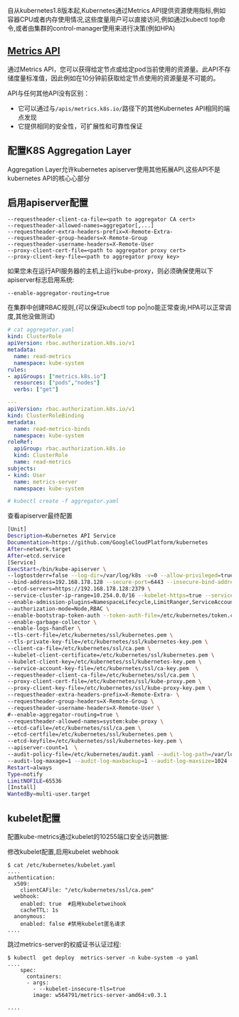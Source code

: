 自从kubernetes1.8版本起,Kubernetes通过Metrics API提供资源使用指标,例如容器CPU或者内存使用情况,这些度量用户可以直接访问,例如通过kubectl top命令,或者由集群的control-manager使用来进行决策(例如HPA)

## [Metrics API](https://kubernetes.io/docs/tasks/debug-application-cluster/core-metrics-pipeline/#the-metrics-api)

通过Metrics API，您可以获得给定节点或给定pod当前使用的资源量。此API不存储度量标准值，因此例如在10分钟前获取给定节点使用的资源量是不可能的。

API与任何其他API没有区别：

- 它可以通过与`/apis/metrics.k8s.io/`路径下的其他Kubernetes API相同的端点发现
- 它提供相同的安全性，可扩展性和可靠性保证

## 配置K8S Aggregation Layer

Aggregation Layer允许kubernetes apiserver使用其他拓展API,这些API不是kubernetes API的核心心部分

## 启用apiserver配置

```
--requestheader-client-ca-file=<path to aggregator CA cert>
--requestheader-allowed-names=aggregator[,...]
--requestheader-extra-headers-prefix=X-Remote-Extra-
--requestheader-group-headers=X-Remote-Group
--requestheader-username-headers=X-Remote-User
--proxy-client-cert-file=<path to aggregator proxy cert>
--proxy-client-key-file=<path to aggregator proxy key>
```

如果您未在运行API服务器的主机上运行kube-proxy，则必须确保使用以下apiserver标志启用系统:



```
--enable-aggregator-routing=true
```





在集群中创建RBAC规则,(可以保证kubectl top po|no能正常查询,HPA可以正常调度,其他没做测试)

```yaml
# cat aggregator.yaml
kind: ClusterRole
apiVersion: rbac.authorization.k8s.io/v1
metadata:
  name: read-metrics
  namespace: kube-system
rules:
- apiGroups: ["metrics.k8s.io"]
  resources: ["pods","nodes"]
  verbs: ["get"]

---
apiVersion: rbac.authorization.k8s.io/v1
kind: ClusterRoleBinding
metadata:
  name: read-metrics-binds
  namespace: kube-system
roleRef:
  apiGroup: rbac.authorization.k8s.io
  kind: ClusterRole
  name: read-metrics
subjects:
- kind: User
  name: metrics-server
  namespace: kube-system

```



```bash
# kubectl create -f aggregator.yaml
```



查看apiserver最终配置

```bash
[Unit]
Description=Kubernetes API Service
Documentation=https://github.com/GoogleCloudPlatform/kubernetes
After=network.target
After=etcd.service
[Service]
ExecStart=/bin/kube-apiserver \
--logtostderr=false --log-dir=/var/log/k8s -v=0 --allow-privileged=true \
--bind-address=192.168.178.128 --secure-port=6443 --insecure-bind-address=127.0.0.1 --insecure-port=8080 \
--etcd-servers=https://192.168.178.128:2379 \
--service-cluster-ip-range=10.254.0.0/16 --kubelet-https=true --service-node-port-range=79-60000  \
--enable-admission-plugins=NamespaceLifecycle,LimitRanger,ServiceAccount,DefaultStorageClass,DefaultTolerationSeconds,MutatingAdmissionWebhook,ValidatingAdmissionWebhook,ResourceQuota,NodeRestriction \
--authorization-mode=Node,RBAC \
--enable-bootstrap-token-auth --token-auth-file=/etc/kubernetes/token.csv \
--enable-garbage-collector \
--enable-logs-handler \
--tls-cert-file=/etc/kubernetes/ssl/kubernetes.pem \
--tls-private-key-file=/etc/kubernetes/ssl/kubernetes-key.pem \
--client-ca-file=/etc/kubernetes/ssl/ca.pem \
--kubelet-client-certificate=/etc/kubernetes/ssl/kubernetes.pem \
--kubelet-client-key=/etc/kubernetes/ssl/kubernetes-key.pem \
--service-account-key-file=/etc/kubernetes/ssl/ca-key.pem  \
--requestheader-client-ca-file=/etc/kubernetes/ssl/ca.pem \
--proxy-client-cert-file=/etc/kubernetes/ssl/kube-proxy.pem \
--proxy-client-key-file=/etc/kubernetes/ssl/kube-proxy-key.pem \
--requestheader-extra-headers-prefix=X-Remote-Extra- \
--requestheader-group-headers=X-Remote-Group \
--requestheader-username-headers=X-Remote-User \
#--enable-aggregator-routing=true \
--requestheader-allowed-names=system:kube-proxy \
--etcd-cafile=/etc/kubernetes/ssl/ca.pem \
--etcd-certfile=/etc/kubernetes/ssl/kubernetes.pem \
--etcd-keyfile=/etc/kubernetes/ssl/kubernetes-key.pem \
--apiserver-count=1  \
--audit-policy-file=/etc/kubernetes/audit.yaml --audit-log-path=/var/log/audit \
--audit-log-maxage=1 --audit-log-maxbackup=1 --audit-log-maxsize=1024 --enable-swagger-ui
Restart=always
Type=notify
LimitNOFILE=65536
[Install]
WantedBy=multi-user.target
```

## **kubelet配置**

配置kube-metrics通过kubelet的10255端口安全访问数据:

修改kubelet配置,启用kubelet webhook

```
$ cat /etc/kubernetes/kubelet.yaml
....
authentication:
  x509:
    clientCAFile: "/etc/kubernetes/ssl/ca.pem"
  webhook:
    enabled: true  #启用kubeletweihook
    cacheTTL: 1s
  anonymous:
    enabled: false #禁用kubelet匿名请求
....
```

跳过metrics-server的权威证书认证过程:

```
$ kubectl  get deploy  metrics-server -n kube-system -o yaml
....
    spec:
      containers:
      - args:
        - --kubelet-insecure-tls=true
        image: w564791/metrics-server-amd64:v0.3.1

....
```


